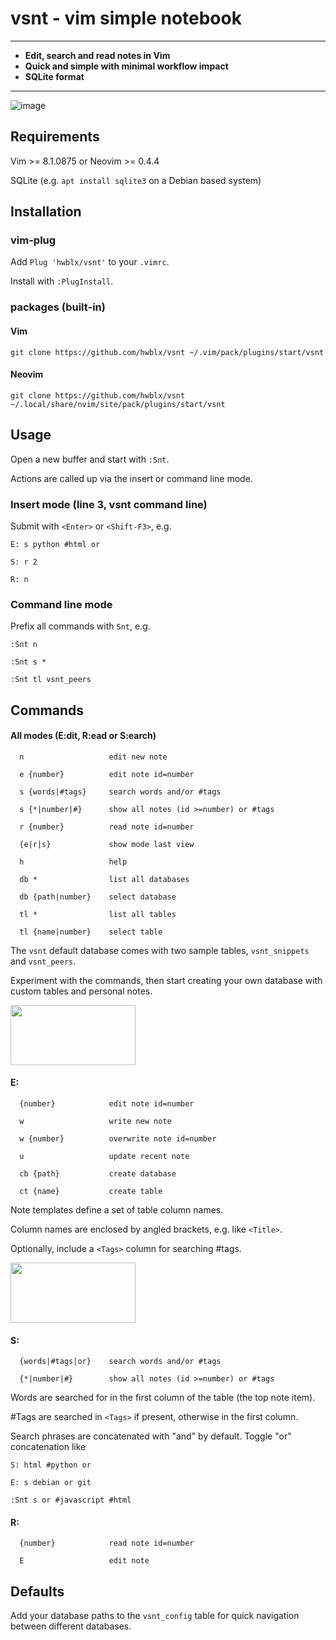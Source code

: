 # vsnt - vim simple notebook
****
- **Edit, search and read notes in Vim**
- **Quick and simple with minimal workflow impact**
- **SQLite format**
****

![image](https://github.com/user-attachments/assets/7347d6ea-b609-4172-b13e-0d0228ef018c)


## Requirements
Vim >= 8.1.0875 or Neovim >= 0.4.4

SQLite (e.g. `apt install sqlite3` on a Debian based system)

## Installation
### vim-plug
Add `Plug 'hwblx/vsnt'` to your `.vimrc`.

Install with `:PlugInstall`.

### packages (built-in)
#### Vim
`git clone https://github.com/hwblx/vsnt ~/.vim/pack/plugins/start/vsnt`

#### Neovim
`git clone https://github.com/hwblx/vsnt ~/.local/share/nvim/site/pack/plugins/start/vsnt`

## Usage
Open a new buffer and start with `:Snt`.

Actions are called up via the insert or command line mode.

### Insert mode (line 3, vsnt command line) 
Submit with `<Enter>` or `<Shift-F3>`, e.g.

`E: s python #html or`

`S: r 2`
  
`R: n`

### Command line mode
Prefix all commands with `Snt`, e.g.

`:Snt n`

`:Snt s *`

`:Snt tl vsnt_peers`

## Commands
#### All modes (E:dit, R:ead or S:earch)
`  n                   edit new note`

`  e {number}          edit note id=number`

`  s {words|#tags}     search words and/or #tags`                  

`  s {*|number|#}      show all notes (id >=number) or #tags`

`  r {number}          read note id=number`

`  {e|r|s}             show mode last view`

`  h                   help`

`  db *                list all databases`

`  db {path|number}    select database`

`  tl *                list all tables`

`  tl {name|number}    select table`

The `vsnt` default database comes with two sample tables, `vsnt_snippets` and `vsnt_peers`. 

Experiment with the commands, then start creating your own database with custom tables and personal notes.

<img src="https://github.com/user-attachments/assets/8e25f896-2285-4efc-8d20-3cfa2267d06b" width="200" height="96">

#### E:
`  {number}            edit note id=number`

`  w                   write new note`

`  w {number}          overwrite note id=number`

`  u                   update recent note`

`  cb {path}           create database`

`  ct {name}           create table`

Note templates define a set of table column names. 

Column names are enclosed by angled brackets, e.g. like `<Title>`. 

Optionally, include a `<Tags>` column for searching #tags.

<img src="https://github.com/user-attachments/assets/89dbdccf-5b45-47c6-987a-3e22334d876b" width="200" height="96">

#### S:
`  {words|#tags|or}    search words and/or #tags`

`  {*|number|#}        show all notes (id >=number) or #tags`

Words are searched for in the first column of the table (the top note item).

#Tags are searched in `<Tags>` if present, otherwise in the first column.

Search phrases are concatenated with "and" by default. Toggle "or" concatenation like

`S: html #python or`

`E: s debian or git`

`:Snt s or #javascript #html`

#### R:
`  {number}            read note id=number`

`  E                   edit note`

## Defaults
Add your database paths to the `vsnt_config` table for quick navigation between different databases.


